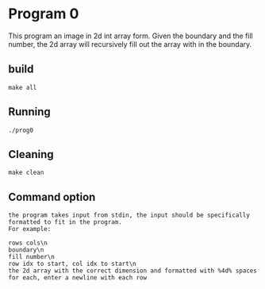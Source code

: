 # Program 0

This program an image in 2d int array form. Given the boundary and the fill number, the 2d array will recursively fill out the array with in the boundary.

## build
    make all
    
## Running
    ./prog0
    
## Cleaning
    make clean
    
## Command option
    the program takes input from stdin, the input should be specifically formatted to fit in the program. 
    For example:
    
    rows cols\n
    boundary\n
    fill number\n
    row idx to start, col idx to start\n
    the 2d array with the correct dimension and formatted with %4d% spaces for each, enter a newline with each row
    

